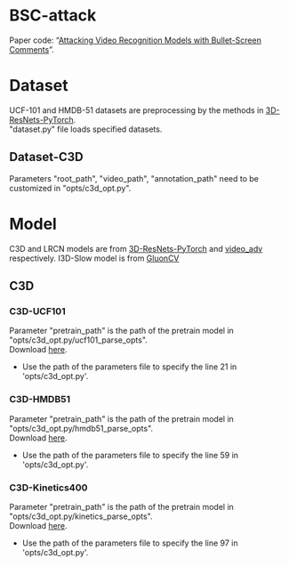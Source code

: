# BSC-attack
Paper code: “[Attacking Video Recognition Models with Bullet-Screen Comments](https://arxiv.org/pdf/2110.15629.pdf)”.

# Dataset
UCF-101 and HMDB-51 datasets are preprocessing by the methods in [3D-ResNets-PyTorch](https://github.com/kenshohara/3D-ResNets-PyTorch).  
"dataset.py" file loads specified datasets.
## Dataset-C3D
Parameters "root_path", "video_path", "annotation_path" need to be customized in "opts/c3d_opt.py".

# Model
C3D and LRCN models are from [3D-ResNets-PyTorch](https://github.com/kenshohara/3D-ResNets-PyTorch) and [video_adv](https://github.com/yanhui002/video_adv/tree/master/models/inception) respectively. I3D-Slow model is from [GluonCV](https://cv.gluon.ai/model_zoo/action_recognition.html)

## C3D
### C3D-UCF101
Parameter "pretrain_path" is the path of the pretrain model in "opts/c3d_opt.py/ucf101_parse_opts".  
Download [here](https://drive.google.com/open?id=1DmI6QBrh7xhme0jOL-3nEutJzesHZTqp).
* Use the path of the parameters file to specify the line 21 in 'opts/c3d_opt.py'.
### C3D-HMDB51
Parameter "pretrain_path" is the path of the pretrain model in "opts/c3d_opt.py/hmdb51_parse_opts".  
Download [here](https://drive.google.com/open?id=1GWP0bAff6H6cE85J6Dz52in6JGv7QZ_u).
* Use the path of the parameters file to specify the line 59 in 'opts/c3d_opt.py'.
### C3D-Kinetics400
Parameter "pretrain_path" is the path of the pretrain model in "opts/c3d_opt.py/kinetics_parse_opts".  
Download [here](https://drive.google.com/drive/folders/1zvl89AgFAApbH0At-gMuZSeQB_LpNP-M).
* Use the path of the parameters file to specify the line 97 in 'opts/c3d_opt.py'.
